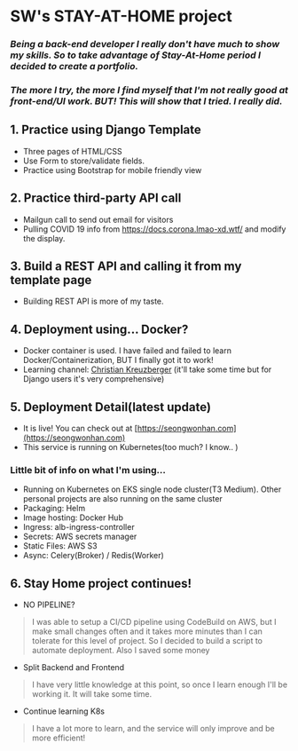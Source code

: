 # SW's STAY-AT-HOME project
### *Being a back-end developer I really don't have much to show my skills. So to take advantage of **Stay-At-Home** period I decided to create a portfolio.*
### *The more I try, the more I find myself that I'm not really good at front-end/UI work. BUT! This will show that I tried. I really did.*

## 1. Practice using Django Template
- Three pages of HTML/CSS  
- Use Form to store/validate fields. 
- Practice using Bootstrap for mobile friendly view 

## 2. Practice third-party API call
- Mailgun call to send out email for visitors
- Pulling COVID 19 info from https://docs.corona.lmao-xd.wtf/ and modify the display.

## 3. Build a REST API and calling it from my template page
- Building REST API is more of my taste. 

## 4. Deployment using... Docker? 
- Docker container is used. I have failed and failed to learn Docker/Containerization, BUT I finally got it to work! 
- Learning channel: [Christian Kreuzberger](https://youtu.be/90LCcim-wHQ) (it'll take some time but for Django users it's very comprehensive)

## 5. Deployment Detail(latest update) 
- It is live! You can check out at [https://seongwonhan.com](https://seongwonhan.com)
- This service is running on Kubernetes(too much? I know.. ) 
### Little bit of info on what I'm using...
- Running on Kubernetes on EKS single node cluster(T3 Medium). Other personal projects are also running on the same cluster 
- Packaging: Helm
- Image hosting: Docker Hub
- Ingress: alb-ingress-controller
- Secrets: AWS secrets manager
- Static Files: AWS S3 
- Async: Celery(Broker) / Redis(Worker)

## 6. Stay Home project continues! 
- NO PIPELINE? 
> I was able to setup a CI/CD pipeline using CodeBuild on AWS, but I make small changes often and it takes more minutes than I can tolerate for this level of project. 
> So I decided to build a script to automate deployment.
> Also I saved some money

- Split Backend and Frontend
> I have very little knowledge at this point, so once I learn enough I'll be working it.
> It will take some time. 

- Continue learning K8s 
> I have a lot more to learn, and the service will only improve and be more efficient! 